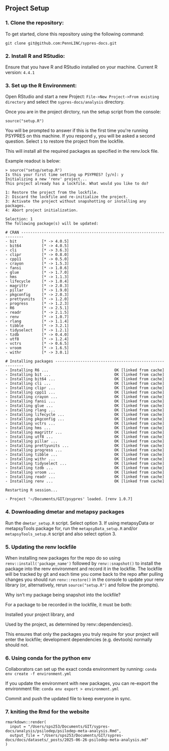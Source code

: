 ## Project Setup

### 1. Clone the repository:
To get started, clone this repository using the following command:

`git clone git@github.com:PennLINC/sypres-docs.git`

### 2. Install R and RStudio:
Ensure that you have R and RStudio installed on your machine.
Current R version: `4.4.1`

### 3. Set up the R Environment:
Open RStudio and start a new Project: `File->New Project->From existing directory` and select the `sypres-docs/analysis` directory.


Once you are in the project dirctory, run the setup script from the console:

`source("setup.R")`

You will be prompted to answer if this is the first time you're running PSYPRES on this machine. If you respond `y`, you will be asked a second question. Select `1` to restore the project from the lockfile.

This will install all the required packages as specified in the renv.lock file.

Example readout is below:

```
> source("setup/setup.R")
Is this your first time setting up PSYPRES? [y/n]: y
Initializing a new 'renv' project...
This project already has a lockfile. What would you like to do?

1: Restore the project from the lockfile.
2: Discard the lockfile and re-initialize the project.
3: Activate the project without snapshotting or installing any packages.
4: Abort project initialization.

Selection: 1
The following package(s) will be updated:

# CRAN -----------------------------------------------------------------------
- bit           [* -> 4.0.5]
- bit64         [* -> 4.0.5]
- cli           [* -> 3.6.3]
- clipr         [* -> 0.8.0]
- cpp11         [* -> 0.5.0]
- crayon        [* -> 1.5.3]
- fansi         [* -> 1.0.6]
- glue          [* -> 1.7.0]
- hms           [* -> 1.1.3]
- lifecycle     [* -> 1.0.4]
- magrittr      [* -> 2.0.3]
- pillar        [* -> 1.9.0]
- pkgconfig     [* -> 2.0.3]
- prettyunits   [* -> 1.2.0]
- progress      [* -> 1.2.3]
- R6            [* -> 2.5.1]
- readr         [* -> 2.1.5]
- renv          [* -> 1.0.7]
- rlang         [* -> 1.1.4]
- tibble        [* -> 3.2.1]
- tidyselect    [* -> 1.2.1]
- tzdb          [* -> 0.4.0]
- utf8          [* -> 1.2.4]
- vctrs         [* -> 0.6.5]
- vroom         [* -> 1.6.5]
- withr         [* -> 3.0.1]

# Installing packages --------------------------------------------------------
- Installing R6 ...                             OK [linked from cache]
- Installing bit ...                            OK [linked from cache]
- Installing bit64 ...                          OK [linked from cache]
- Installing cli ...                            OK [linked from cache]
- Installing clipr ...                          OK [linked from cache]
- Installing cpp11 ...                          OK [linked from cache]
- Installing crayon ...                         OK [linked from cache]
- Installing fansi ...                          OK [linked from cache]
- Installing glue ...                           OK [linked from cache]
- Installing rlang ...                          OK [linked from cache]
- Installing lifecycle ...                      OK [linked from cache]
- Installing pkgconfig ...                      OK [linked from cache]
- Installing vctrs ...                          OK [linked from cache]
- Installing hms ...                            OK [linked from cache]
- Installing magrittr ...                       OK [linked from cache]
- Installing utf8 ...                           OK [linked from cache]
- Installing pillar ...                         OK [linked from cache]
- Installing prettyunits ...                    OK [linked from cache]
- Installing progress ...                       OK [linked from cache]
- Installing tibble ...                         OK [linked from cache]
- Installing withr ...                          OK [linked from cache]
- Installing tidyselect ...                     OK [linked from cache]
- Installing tzdb ...                           OK [linked from cache]
- Installing vroom ...                          OK [linked from cache]
- Installing readr ...                          OK [linked from cache]
- Installing renv ...                           OK [linked from cache]

Restarting R session...

- Project '~/Documents/GIT/psypres' loaded. [renv 1.0.7]
```

### 4. Downloading dmetar and metapsy packages
Run the `dmetar_setup.R` script. Select option 3. If using metapsyData or metapsyTools package for, run the `metapsyData_setup.R` and/or `metapsyTools_setup.R` script and also select option 3.

### 5. Updating the renv lockfile

When installing new packages for the repo do so using `renv::install('package_name')` followed by `renv::snapshot()` to install the package into the renv environment and record it in the lockfile. The lockfile will be tracked by git and each time you come back to the repo after pulling changes you should run `renv::restore()` in the console to update your renv library (or, alternatively, rerun `source("setup.R")` and follow the prompts).

Why isn’t my package being snapshot into the lockfile?

For a package to be recorded in the lockfile, it must be both:

Installed your project library, and

Used by the project, as determined by renv::dependencies().

This ensures that only the packages you truly require for your project will enter the lockfile; development dependencies (e.g. devtools) normally should not.


### 6. Using conda for the python env
Collaborators can set up the exact conda environment by running: `conda env create -f environment.yml`

If you update the environment with new packages, you can re-export the environment file: `conda env export > environment.yml`

Commit and push the updated file to keep everyone in sync.

### 7. kniting the Rmd for the website
```
rmarkdown::render(
  input = "/Users/sps253/Documents/GIT/sypres-docs/analysis/psilodep/psilodep-meta-analysis.Rmd",
  output_file = "/Users/sps253/Documents/GIT/sypres-docs/docs/datasets/_posts/2025-06-26-psilodep-meta-analysis.md"
)
```